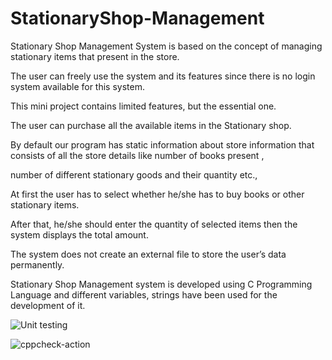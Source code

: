 # StationaryShop-Management

Stationary Shop Management System is based on the concept of managing stationary items that present in the store.

The user can freely use the system and its features since there is no login system available for this system. 

This mini project contains limited features, but the essential one.

The user can purchase all the available items in the Stationary shop.

By default our program has static information about store information that consists of all the store details like number of books present ,

number of different stationary goods and their quantity etc.,

At first the user has to select whether he/she has to buy books or other stationary items.

After that, he/she should enter the quantity of selected items then the system displays the total amount.

The system does not create an external file to store the user’s data permanently.

Stationary Shop Management system is developed using C Programming Language and different variables, strings have been used for the development of it.



![Unit testing](https://github.com/stepin104635/StationaryShop-Management/workflows/Unit%20testing/badge.svg)


![cppcheck-action](https://github.com/stepin104635/StationaryShop-Management/workflows/cppcheck-action/badge.svg)
